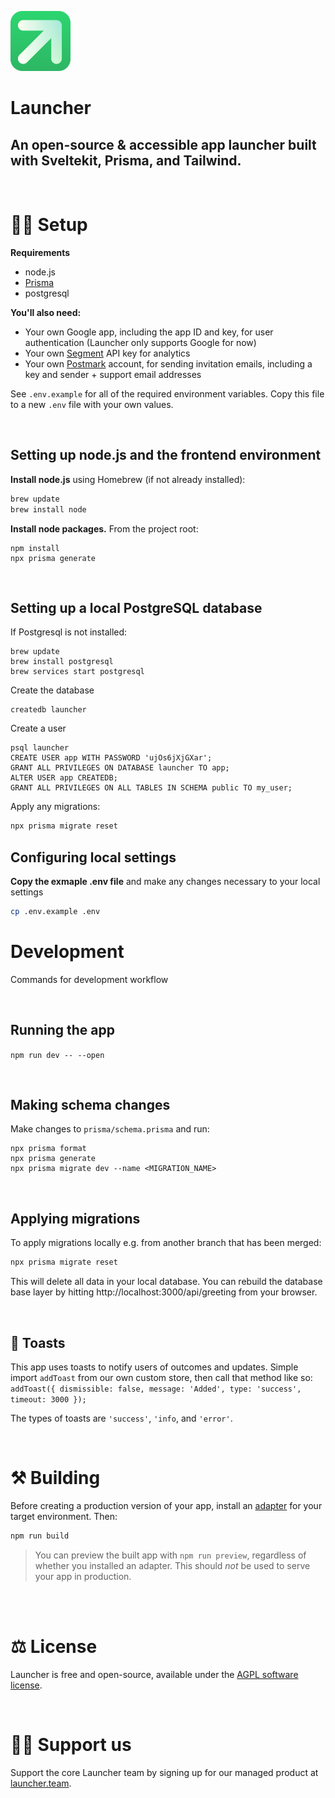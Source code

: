 ![Launcher](static/favicon-96x96.png 'Launcher')

# Launcher

## An open-source & accessible app launcher built with Sveltekit, Prisma, and Tailwind.

<br>

# 👷‍♀️ Setup

**Requirements**

- node.js
- [Prisma](https://prisma.io)
- postgresql

**You'll also need:**

- Your own Google app, including the app ID and key, for user authentication (Launcher only supports Google for now)
- Your own [Segment](https://segment.com) API key for analytics
- Your own [Postmark](https://postmark.com) account, for sending invitation emails, including a key and sender + support email addresses

See `.env.example` for all of the required environment variables. Copy this file to a new `.env` file with your own values.

<br>

## Setting up node.js and the frontend environment

**Install node.js** using Homebrew (if not already installed):

```zsh
brew update
brew install node
```

**Install node packages.** From the project root:

```
npm install
npx prisma generate
```

<br>

## Setting up a local PostgreSQL database

If Postgresql is not installed:

```
brew update
brew install postgresql
brew services start postgresql
```

Create the database

```
createdb launcher
```

Create a user

```
psql launcher
CREATE USER app WITH PASSWORD 'ujOs6jXjGXar';
GRANT ALL PRIVILEGES ON DATABASE launcher TO app;
ALTER USER app CREATEDB;
GRANT ALL PRIVILEGES ON ALL TABLES IN SCHEMA public TO my_user;
```

Apply any migrations:

```zsh
npx prisma migrate reset
```

## Configuring local settings

**Copy the exmaple .env file** and make any changes necessary to your local settings

```zsh
cp .env.example .env
```

# Development

Commands for development workflow

<br>

## Running the app

`npm run dev -- --open`

<br>

## Making schema changes

Make changes to `prisma/schema.prisma` and run:

```
npx prisma format
npx prisma generate
npx prisma migrate dev --name <MIGRATION_NAME>
```

<br>

## Applying migrations

To apply migrations locally e.g. from another branch that has been merged:

```zsh
npx prisma migrate reset
```

This will delete all data in your local database. You can rebuild the database base layer by hitting http://localhost:3000/api/greeting from your browser.

<br>

## 🍻 Toasts

This app uses toasts to notify users of outcomes and updates. Simple import `addToast` from our own custom store, then call that method like so:
`addToast({ dismissible: false, message: 'Added', type: 'success', timeout: 3000 });`

The types of toasts are `'success'`, `'info`, and `'error'`.

<br>

# ⚒️ Building

Before creating a production version of your app, install an [adapter](https://kit.svelte.dev/docs#adapters) for your target environment. Then:

```bash
npm run build
```

> You can preview the built app with `npm run preview`, regardless of whether you installed an adapter. This should _not_ be used to serve your app in production.

<br>

<br>

# ⚖️ License

Launcher is free and open-source, available under the [AGPL software license](https://www.gnu.org/licenses/agpl-3.0.txt).

<br>

# 🙏🏻 Support us

Support the core Launcher team by signing up for our managed product at [launcher.team](https://launcher.team).

